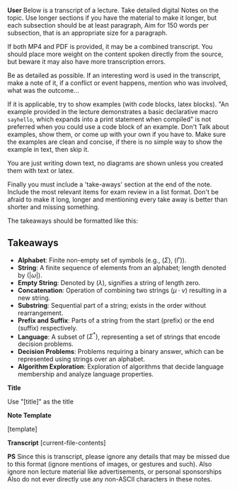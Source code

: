 **User**
Below is a transcript of a lecture. Take detailed digital Notes on the topic. Use longer sections if you have the material to make it longer, but each subsection should be at least paragraph, Aim for 150 words per subsection, that is an appropriate size for a paragraph.

If both MP4 and PDF is provided, it may be a combined transcript. You should place more weight on the content spoken directly from the source, but beware it may also have more transcription errors.

Be as detailed as possible. If an interesting word is used in the transcript, make a note of it, if a conflict or event happens, mention who was involved, what was the outcome…

If it is applicable, try to show examples (with code blocks, latex blocks). "An example provided in the lecture demonstrates a basic declarative macro `sayhello`, which expands into a print statement when compiled" is not preferred when you could use a code block of an example. Don't Talk about examples, show them, or come up with your own if you have to. Make sure the examples are clean and concise, if there is no simple way to show the example in text, then skip it.

You are just writing down text, no diagrams are shown unless you created them with text or latex.

Finally you must include a 'take-aways' section at the end of the note. Include the most relevant items for exam review in a list format. Don't be afraid to make it long, longer and mentioning every take away is better than shorter and missing something.

The takeaways should be formatted like this:

## Takeaways

- **Alphabet**: Finite non-empty set of symbols (e.g., $( \Sigma )$, $( \Gamma ))$.
- **String**: A finite sequence of elements from an alphabet; length denoted by $( |\omega| )$.
- **Empty String**: Denoted by $( \lambda )$, signifies a string of length zero.
- **Concatenation**: Operation of combining two strings $( \mu · ν )$ resulting in a new string.
- **Substring**: Sequential part of a string; exists in the order without rearrangement.
- **Prefix and Suffix**: Parts of a string from the start (prefix) or the end (suffix) respectively.
- **Language**: A subset of $( \Sigma^* )$, representing a set of strings that encode decision problems.
- **Decision Problems**: Problems requiring a binary answer, which can be represented using strings over an alphabet.
- **Algorithm Exploration**: Exploration of algorithms that decide language membership and analyze language properties.

**Title**

Use "[title]" as the title

**Note Template**

[template]

**Transcript**
[current-file-contents]

**PS**
Since this is transcript, please ignore any details that may be missed due to this format (ignore mentions of images, or gestures and such). Also ignore non lecture material like advertisements, or personal sponsorships
Also do not ever directly use any non-ASCII characters in these notes.
